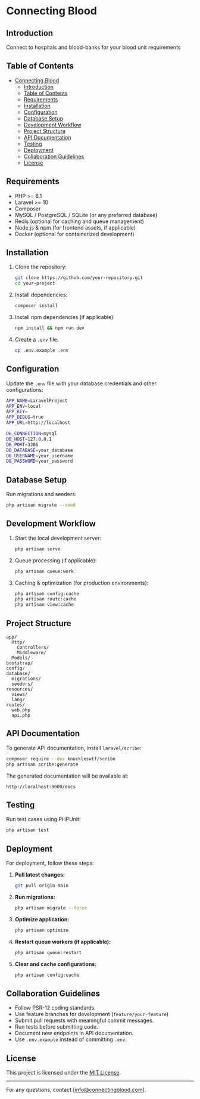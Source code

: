 # Connecting Blood

## Introduction

Connect to hospitals and blood-banks for your blood unit requirements

## Table of Contents

- [Connecting Blood](#connecting-blood)
  - [Introduction](#introduction)
  - [Table of Contents](#table-of-contents)
  - [Requirements](#requirements)
  - [Installation](#installation)
  - [Configuration](#configuration)
  - [Database Setup](#database-setup)
  - [Development Workflow](#development-workflow)
  - [Project Structure](#project-structure)
  - [API Documentation](#api-documentation)
  - [Testing](#testing)
  - [Deployment](#deployment)
  - [Collaboration Guidelines](#collaboration-guidelines)
  - [License](#license)

## Requirements

-   PHP >= 8.1
-   Laravel >= 10
-   Composer
-   MySQL / PostgreSQL / SQLite (or any preferred database)
-   Redis (optional for caching and queue management)
-   Node.js & npm (for frontend assets, if applicable)
-   Docker (optional for containerized development)

## Installation

1. Clone the repository:
    ```sh
    git clone https://github.com/your-repository.git
    cd your-project
    ```
2. Install dependencies:
    ```sh
    composer install
    ```
3. Install npm dependencies (if applicable):
    ```sh
    npm install && npm run dev
    ```
4. Create a `.env` file:
    ```sh
    cp .env.example .env
    ```

## Configuration

Update the `.env` file with your database credentials and other configurations:

```sh
APP_NAME=LaravelProject
APP_ENV=local
APP_KEY=
APP_DEBUG=true
APP_URL=http://localhost

DB_CONNECTION=mysql
DB_HOST=127.0.0.1
DB_PORT=3306
DB_DATABASE=your_database
DB_USERNAME=your_username
DB_PASSWORD=your_password
```

## Database Setup

Run migrations and seeders:

```sh
php artisan migrate --seed
```

## Development Workflow

1. Start the local development server:
    ```sh
    php artisan serve
    ```
2. Queue processing (if applicable):
    ```sh
    php artisan queue:work
    ```
3. Caching & optimization (for production environments):
    ```sh
    php artisan config:cache
    php artisan route:cache
    php artisan view:cache
    ```

## Project Structure

```
app/
  Http/
    Controllers/
    Middleware/
  Models/
bootstrap/
config/
database/
  migrations/
  seeders/
resources/
  views/
  lang/
routes/
  web.php
  api.php
```

## API Documentation

To generate API documentation, install `laravel/scribe`:

```sh
composer require --dev knuckleswtf/scribe
php artisan scribe:generate
```

The generated documentation will be available at:

```
http://localhost:8000/docs
```

## Testing

Run test cases using PHPUnit:

```sh
php artisan test
```

## Deployment

For deployment, follow these steps:

1. **Pull latest changes:**
    ```sh
    git pull origin main
    ```
2. **Run migrations:**
    ```sh
    php artisan migrate --force
    ```
3. **Optimize application:**
    ```sh
    php artisan optimize
    ```
4. **Restart queue workers (if applicable):**
    ```sh
    php artisan queue:restart
    ```
5. **Clear and cache configurations:**
    ```sh
    php artisan config:cache
    ```

## Collaboration Guidelines

-   Follow PSR-12 coding standards.
-   Use feature branches for development (`feature/your-feature`)
-   Submit pull requests with meaningful commit messages.
-   Run tests before submitting code.
-   Document new endpoints in API documentation.
-   Use `.env.example` instead of committing `.env`.


## License

This project is licensed under the [MIT License](LICENSE).

---

For any questions, contact [[info@connectingblood.com](mailto:info@connectingblood.com)].